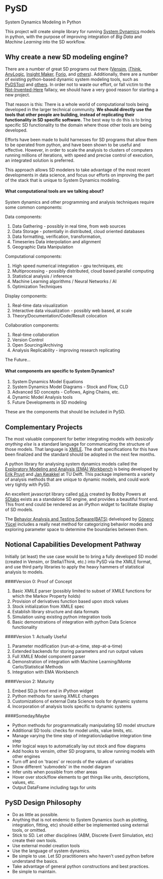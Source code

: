 PySD
====

System Dynamics Modeling in Python

This project will create simple library for running [System Dynamics](http://en.wikipedia.org/wiki/System_dynamics) models in python, with the purpose of improving integration of *Big Data* and *Machine Learning* into the SD workflow. 

## Why create a new SD modeling engine?

There are a number of great SD programs out there ([Vensim](http://vensim.com/), [iThink](http://www.iseesystems.com/Softwares/Business/ithinkSoftware.aspx), [AnyLogic](http://www.anylogic.com/system-dynamics), [Insight Maker](http://insightmaker.com/), [Forio](http://forio.com/), and [others](http://en.wikipedia.org/wiki/List_of_system_dynamics_software)). Additionally, there are a number of existing python-based dynamic system modeling tools, such as [PyDSTool](http://www.ni.gsu.edu/~rclewley/PyDSTool/FrontPage.html) and [others](http://www.scipy.org/topical-software.html#dynamical-systems). In order not to waste our effort, or fall victim to the [Not-Invented-Here](http://en.wikipedia.org/wiki/Not_invented_here) fallacy, we should have a very good reason for starting a new project. 

That reason is this: There is a whole world of computational tools being developed in the larger technical community. **We should directly use the tools that other people are building, instead of replicating their functionality in SD specific software.** The best way to do this is to bring specific SD functionality to the domain where those other tools are being developed. 

Efforts have been made to build harnesses for SD programs that allow them to be operated from python, and have been shown to be useful and effective. However, in order to scale the analysis to clusters of computers running millions of iterations, with speed and precise control of execution, an integrated solution is preferred.

This approach allows SD modelers to take advantage of the most recent developments in data science, and focus our efforts on improving the part of the stack that is unique to System Dynamics modeling.

#### What computational tools are we talking about?

System dynamics and other programming and analysis techniques require some common components:

Data components:

1. Data Gathering - possibly in real time, from web sources
2. Data Storage - potentially in distributed, cloud oriented databases
4. Data formatting, verification, transformation, 
5. Timeseries Data interpolation and alignment
5. Geographic Data Manipulation

Computational components:

1. High speed numerical integration - gpu techniques, etc
2. Multiprocessing - possibly distributed, cloud based parallel computing
7. Statistical analysis / inference
8. Machine Learning algorithms / Neural Networks / AI
9. Optimization Techniques

Display components:

1. Real-time data visualization 
2. Interactive data visualization - possibly web based, at scale
3. Theory/Documentation/Code/Result colocation

Collaboration components:

1. Real-time collaboration
2. Version Control
4. Open Sourcing/Archiving
3. Analysis Replicability - improving research replicating

The Future...

#### What components are specific to System Dynamics?

1. System Dynamics Model Equations
3. System Dynamics Model Diagrams - Stock and Flow, CLD
3. Advanced SD concepts - Coflows, Aging Chains, etc.
4. Dynamic Model Analysis tools
4. Future Developments in SD modeling

These are the components that should be included in PySD.

## Complementary Projects

The most valuable component for better integrating models with *basically anything else* is a standard language for communicating the structure of those models. That language is [XMILE](http://www.iseesystems.com/community/support/XMILE.aspx). The draft specifications for this have been finalized and the standard should be adopted in the next few months.

A python library for analysing system dynamics models called the [Exploratory Modeling and Analysis (EMA) Workbench](http://simulation.tbm.tudelft.nl/ema-workbench/contents.html) is being developed by [Erik Pruyt](http://www.tbm.tudelft.nl/en/about-faculty/departments/multi-actor-systems/policy-analysis/people/erik-pruyt/) and [Jan Kwakkel](https://github.com/quaquel) at TU Delft. This package implements a variety of analysis methods that are unique to dynamic models, and could work very tightly with PySD. 

An excellent javascript library called [sd.js](https://github.com/bpowers/sd.js/tree/master) created by Bobby Powers at [SDlabs](http://sdlabs.io/) exists as a standalone SD engine, and provides a beautiful front end. This front end could be rendered as an iPython widget to facilitate display of SD models.

The [Behavior Analysis and Testing Software(BATS)](http://www.ie.boun.edu.tr/labs/sesdyn/projects/bats/index.html) delveloped by [Gönenç Yücel](http://www.ie.boun.edu.tr/people/pages/yucel.html) includes a really neat method for categorizing behavior modes and exploring parameter space to determine the boundaries between them.

## Notional Capabilities Development Pathway

Initially (at least) the use case would be to bring a fully developed SD model (created in Vensim, or Stella/iThink, etc.) into PySD via the XMILE format, and use third party libraries to apply the heavy hammers of statistical analysis to models.

####Version 0: Proof of Concept

1. Basic XMILE parser (possibly limited to subset of XMILE functions for which the Markov Property holds)
2. Provision of derivatives function based upon stock values
3. Stock initialization from XMILE spec
4. Establish library structure and data formats
4. Simulation using existing python integration tools
5. Basic demonstrations of integration with python Data Science functionality

####Version 1: Actually Useful

1. Parameter modification (run-at-a-time, step-at-a-time)
2. Extended backends for storing parameters and run output values
3. Full XMILE Model component parser
4. Demonstration of integration with Machine Learning/Monte Carlo/Statistical Methods
5. Integration with EMA Workbench

####Version 2: Maturity

1. Embed SD.js front end in iPython widget
2. Python methods for saving XMILE changes
4. Customizations of external Data Science tools for dynamic systems
3. Incorporation of analysis tools specific to dynamic systems

####Someday/Maybe

- Python methods for programmatically manipulating SD model structure
- Additional SD tools: checks for model units, value limits, etc.
- Manage varying the time step of integration/adaptive integration time step
- Infer logical ways to automatically lay out stock and flow diagrams
- Add hooks to vensim, other SD programs, to allow running models with other engines
- Turn off and on 'traces' or records of the values of variables
- Show different 'submodels' in the model diagram
- Infer units when possible from other areas
- Hover over stock/flow elements to get things like units, descriptions, values, etc.
- Output DataFrame including tags for units


## PySD Design Philosophy

- Do as little as possible. 
 - Anything that is not endemic to System Dynamics (such as plotting, integration, fitting, etc) should either be implemented using external tools, or omitted. 
 - Stick to SD. Let other disciplines (ABM, Discrete Event Simulation, etc) create their own tools.
 - Use external model creation tools
- Use the language of system dynamics.
- Be simple to use. Let SD practitioners who haven't used python before understand the basics.
- Take advantage of general python constructions and best practices.
- Be simple to maintain.    

